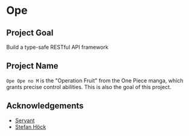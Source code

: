 # Ope

## Project Goal
Build a type-safe RESTful API framework

## Project Name
`Ope Ope no M` is the "Operation Fruit" from the One Piece manga, which grants precise control abilities. This is also the goal of this project.

## Acknowledgements

- [Servant](https://www.servant.dev/)
- [Stefan Höck](https://github.com/stefan-hoeck)